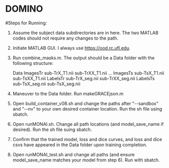 # DOMINO

#Steps for Running:

1. Assume the subject data subdirectories are in here. The two MATLAB codes should not require any changes to the path.
2. Initiate MATLAB GUI. I always use https://ood.rc.ufl.edu.
3. Run combine_masks.m. The output should be a Data folder with the following structure:
	
	Data
		ImagesTr
			sub-TrX_T1.nii
			sub-TrXX_T1.nii
			...
		ImagesTs
			sub-TsX_T1.nii
			sub-TsXX_T1.nii
		LabelsTr
			sub-TrX_seg.nii
			sub-TrXX_seg.nii
		LabelsTs
			sub-TsX_seg.nii
			sub-TsX_seg.nii

4. Maneuver to the Data folder. Run makeGRACEjson.m

5. Open build_container_v08.sh and change the paths after "--sandbox" and "--nv" to your own desired container location. Run the sh file using sbatch.

6. Open runMONAI.sh. Change all path locations (and model_save_name if desired). Run the sh file suing sbatch.

7. Confirm that the trained model, loss and dice curves, and loss and dice csvs have appeared in the Data folder upon training completion.

8. Open runMONAI_test.sh and change all paths (and ensure model_save_name matches your model from step 6). Run with sbatch.